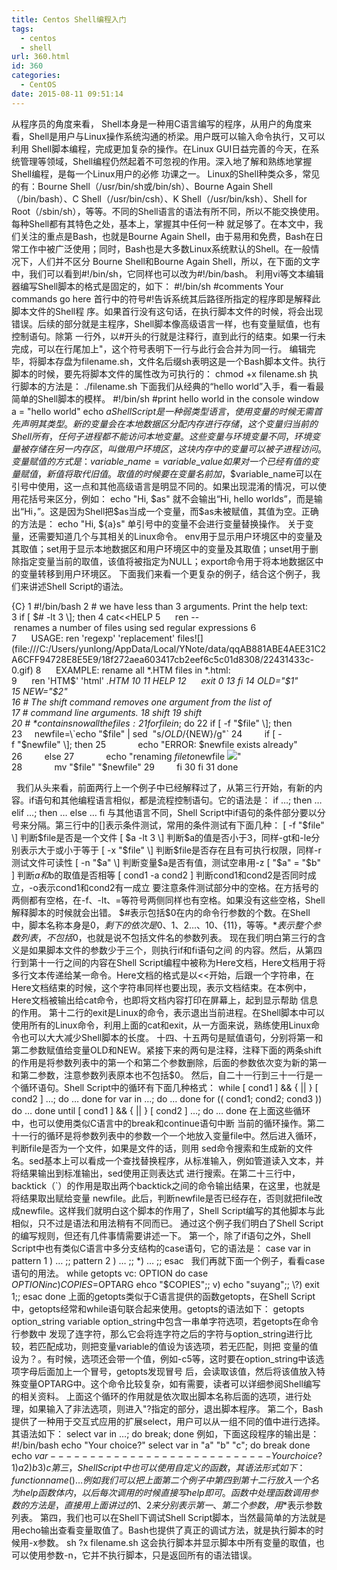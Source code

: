 ```yaml
---
title: Centos Shell编程入门
tags:
  - centos
  - shell
url: 360.html
id: 360
categories:
  - CentOS
date: 2015-08-11 09:51:14
---
```


从程序员的角度来看， Shell本身是一种用C语言编写的程序，从用户的角度来看，Shell是用户与Linux操作系统沟通的桥梁。用户既可以输入命令执行，又可以利用 Shell脚本编程，完成更加复杂的操作。在Linux GUI日益完善的今天，在系统管理等领域，Shell编程仍然起着不可忽视的作用。深入地了解和熟练地掌握Shell编程，是每一个Linux用户的必修 功课之一。 Linux的Shell种类众多，常见的有：Bourne Shell（/usr/bin/sh或/bin/sh）、Bourne Again Shell（/bin/bash）、C Shell（/usr/bin/csh）、K Shell（/usr/bin/ksh）、Shell for Root（/sbin/sh），等等。不同的Shell语言的语法有所不同，所以不能交换使用。每种Shell都有其特色之处，基本上，掌握其中任何一种 就足够了。在本文中，我们关注的重点是Bash，也就是Bourne Again Shell，由于易用和免费，Bash在日常工作中被广泛使用；同时，Bash也是大多数Linux系统默认的Shell。在一般情况下，人们并不区分 Bourne Shell和Bourne Again Shell，所以，在下面的文字中，我们可以看到#!/bin/sh，它同样也可以改为#!/bin/bash。 利用vi等文本编辑器编写Shell脚本的格式是固定的，如下： #!/bin/sh #comments Your commands go here 首行中的符号#!告诉系统其后路径所指定的程序即是解释此脚本文件的Shell程 序。如果首行没有这句话，在执行脚本文件的时候，将会出现错误。后续的部分就是主程序，Shell脚本像高级语言一样，也有变量赋值，也有控制语句。除第 一行外，以#开头的行就是注释行，直到此行的结束。如果一行未完成，可以在行尾加上"，这个符号表明下一行与此行会合并为同一行。 编辑完毕，将脚本存盘为filename.sh，文件名后缀sh表明这是一个Bash脚本文件。执行脚本的时候，要先将脚本文件的属性改为可执行的： chmod +x filename.sh 执行脚本的方法是： ./filename.sh 下面我们从经典的“hello world”入手，看一看最简单的Shell脚本的模样。 #!/bin/sh #print hello world in the console window a = "hello world" echo $a Shell Script是一种弱类型语言，使用变量的时候无需首先声明其类型。新的变量会在本地数据区分配内存进行存储，这个变量归当前的Shell所有，任何子进 程都不能访问本地变量。这些变量与环境变量不同，环境变量被存储在另一内存区，叫做用户环境区，这块内存中的变量可以被子进程访问。变量赋值的方式是： variable\_name = variable\_value 如果对一个已经有值的变量赋值，新值将取代旧值。取值的时候要在变量名前加$，$variable_name可以在引号中使用，这一点和其他高级语言是明显不同的。如果出现混淆的情况，可以使用花括号来区分，例如： echo "Hi, $as" 就不会输出“Hi, hello worlds”，而是输出“Hi，”。这是因为Shell把$as当成一个变量，而$as未被赋值，其值为空。正确的方法是： echo "Hi, ${a}s" 单引号中的变量不会进行变量替换操作。 关于变量，还需要知道几个与其相关的Linux命令。 env用于显示用户环境区中的变量及其取值；set用于显示本地数据区和用户环境区中的变量及其取值；unset用于删除指定变量当前的取值，该值将被指定为NULL；export命令用于将本地数据区中的变量转移到用户环境区。 下面我们来看一个更复杂的例子，结合这个例子，我们来讲述Shell Script的语法。

{C} 1 #!/bin/bash 2 # we have less than 3 arguments. Print the help text: 3 if \[ $# -lt 3 \]; then 4 cat<<HELP 5      ren -- renames a number of files using sed regular expressions 6 7      USAGE: ren 'regexp' 'replacement' files![](file:///C:/Users/yunlong/AppData/Local/YNote/data/qqAB881ABE4AEE31C2A6CFF94728E8E5E9/18f272aea603417cb2eef6c5c01d8308/22431433c-0.gif) 8      EXAMPLE: rename all *.HTM files in *.html: 9      ren 'HTM$' 'html' *.HTM 10 11 HELP 12      exit 0 13 fi 14 OLD="$1" 15 NEW="$2" 16 # The shift command removes one argument from the list of 17 # command line arguments. 18 shift 19 shift 20 # $* contains now all the files: 21 for file in $*; do 22 if \[ -f "$file" \]; then 23     newfile=\`echo "$file" | sed  "s/${OLD}/${NEW}/g"\` 24         if \[ -f "$newfile" \]; then 25             echo "ERROR: $newfile exists already" 26         else 27             echo "renaming $file to $newfile ![](file:///C:/Users/yunlong/AppData/Local/YNote/data/qqAB881ABE4AEE31C2A6CFF94728E8E5E9/18f272aea603417cb2eef6c5c01d8308/22431433c-0.gif)" 28             mv "$file" "$newfile" 29         fi 30 fi 31 done

  我们从头来看，前面两行上一个例子中已经解释过了，从第三行开始，有新的内容。if语句和其他编程语言相似，都是流程控制语句。它的语法是： if …; then … elif …; then … else … fi 与其他语言不同，Shell Script中if语句的条件部分要以分号来分隔。第三行中的\[\]表示条件测试，常用的条件测试有下面几种： \[ -f "$file" \] 判断$file是否是一个文件 \[ $a -lt 3 \] 判断$a的值是否小于3，同样-gt和-le分别表示大于或小于等于 \[ -x "$file" \] 判断$file是否存在且有可执行权限，同样-r测试文件可读性 \[ -n "$a" \] 判断变量$a是否有值，测试空串用-z \[ "$a" = "$b" \] 判断$a和$b的取值是否相等 \[ cond1 -a cond2 \] 判断cond1和cond2是否同时成立，-o表示cond1和cond2有一成立 要注意条件测试部分中的空格。在方括号的两侧都有空格，在-f、-lt、=等符号两侧同样也有空格。如果没有这些空格，Shell解释脚本的时候就会出错。 $#表示包括$0在内的命令行参数的个数。在Shell中，脚本名称本身是$0，剩下的依次是$0、$1、$2…、${10}、${11}，等等。$*表示整个参数列表，不包括$0，也就是说不包括文件名的参数列表。 现在我们明白第三行的含义是如果脚本文件的参数少于三个，则执行if和fi语句之间 的内容。然后，从第四行到第十一行之间的内容在Shell Script编程中被称为Here文档，Here文档用于将多行文本传递给某一命令。Here文档的格式是以<<开始，后跟一个字符串，在 Here文档结束的时候，这个字符串同样也要出现，表示文档结束。在本例中，Here文档被输出给cat命令，也即将文档内容打印在屏幕上，起到显示帮助 信息的作用。 第十二行的exit是Linux的命令，表示退出当前进程。在Shell脚本中可以使用所有的Linux命令，利用上面的cat和exit，从一方面来说，熟练使用Linux命令也可以大大减少Shell脚本的长度。 十四、十五两句是赋值语句，分别将第一和第二参数赋值给变量OLD和NEW。紧接下来的两句是注释，注释下面的两条shift的作用是将参数列表中的第一个和第二个参数删除，后面的参数依次变为新的第一和第二参数，注意参数列表原本也不包括$0。 然后，自二十一行到三十一行是一个循环语句。Shell Script中的循环有下面几种格式： while \[ cond1 \] && { || } \[ cond2 \] …; do … done for var in …; do … done for (( cond1; cond2; cond3 )) do … done until \[ cond1 \] && { || } \[ cond2 \] …; do … done 在上面这些循环中，也可以使用类似C语言中的break和continue语句中断 当前的循环操作。第二十一行的循环是将参数列表中的参数一个一个地放入变量file中。然后进入循环，判断file是否为一个文件，如果是文件的话，则用 sed命令搜索和生成新的文件名。sed基本上可以看成一个查找替换程序，从标准输入，例如管道读入文本，并将结果输出到标准输出，sed使用正则表达式 进行搜索。在第二十三行中，backtick（`）的作用是取出两个backtick之间的命令输出结果，在这里，也就是将结果取出赋给变量 newfile。此后，判断newfile是否已经存在，否则就把file改成newfile。这样我们就明白这个脚本的作用了，Shell Script编写的其他脚本与此相似，只不过是语法和用法稍有不同而已。 通过这个例子我们明白了Shell Script的编写规则，但还有几件事情需要讲述一下。 第一个，除了if语句之外，Shell Script中也有类似C语言中多分支结构的case语句，它的语法是： case var in pattern 1 ) … ;; pattern 2 ) … ;; *) … ;; esac   我们再就下面一个例子，看看case语句的用法。 while getopts vc: OPTION do case $OPTION in c) COPIES=$OPTARG ehco "$COPIES";; v) echo "suyang";; \\?) exit 1;; esac done 上面的getopts类似于C语言提供的函数getopts，在Shell Script中，getopts经常和while语句联合起来使用。getopts的语法如下： getopts option\_string variable option\_string中包含一串单字符选项，若getopts在命令行参数中 发现了连字符，那么它会将连字符之后的字符与option\_string进行比较，若匹配成功，则把变量variable的值设为该选项，若无匹配，则把 变量的值设为？。有时候，选项还会带一个值，例如-c5等，这时要在option\_string中该选项字母后面加上一个冒号，getopts发现冒号 后，会读取该值，然后将该值放入特殊变量OPTARG中。这个命令比较复杂，如有需要，读者可以详细参阅Shell编写的相关资料。 上面这个循环的作用就是依次取出脚本名称后面的选项，进行处理，如果输入了非法选项，则进入"?指定的部分，退出脚本程序。 第二个，Bash提供了一种用于交互式应用的扩展select，用户可以从一组不同的值中进行选择。其语法如下： select var in …; do break; done 例如，下面这段程序的输出是： #!/bin/bash echo "Your choice?" select var in "a" "b" "c"; do break done echo $var ---------------------------- Your choice? 1) a 2) b 3) c 第三，Shell Script中也可以使用自定义的函数，其语法形式如下： functionname() { … } 例如我们可以把上面第二个例子中第四到第十二行放入一个名为help函数体内，以后每次调用的时候直接写help即可。函数中处理函数调用参数的方法是，直接用上面讲过的$1、$2来分别表示第一、第二个参数，用$*表示参数列表。 第四，我们也可以在Shell下调试Shell Script脚本，当然最简单的方法就是用echo输出查看变量取值了。Bash也提供了真正的调试方法，就是执行脚本的时候用-x参数。 sh ?x filename.sh 这会执行脚本并显示脚本中所有变量的取值，也可以使用参数-n，它并不执行脚本，只是返回所有的语法错误。